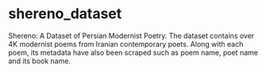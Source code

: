 # shereno_dataset
Shereno: A Dataset of Persian Modernist Poetry.
The dataset contains over 4K modernist poems from Iranian contemporary poets. Along with each poem, its metadata have also been scraped such as poem name, poet name and its book name.

